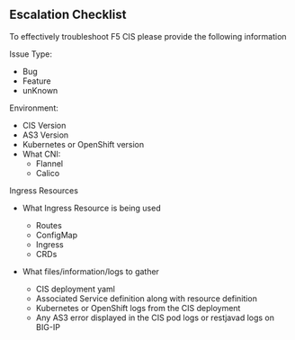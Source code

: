 ## Escalation Checklist

To effectively troubleshoot F5 CIS please provide the following information

Issue Type:

- Bug
- Feature
- unKnown

Environment:

- CIS Version
- AS3 Version
- Kubernetes or OpenShift version
- What CNI:
    * Flannel
    * Calico

Ingress Resources

- What Ingress Resource is being used

    * Routes
    * ConfigMap
    * Ingress
    * CRDs

- What files/information/logs to gather

    * CIS deployment yaml
    * Associated Service definition along with resource definition
    * Kubernetes or OpenShift logs from the CIS deployment
    * Any AS3 error displayed in the CIS pod logs or restjavad logs on BIG-IP


